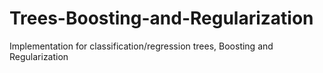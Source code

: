 # Trees-Boosting-and-Regularization
Implementation for classification/regression trees, Boosting and Regularization
